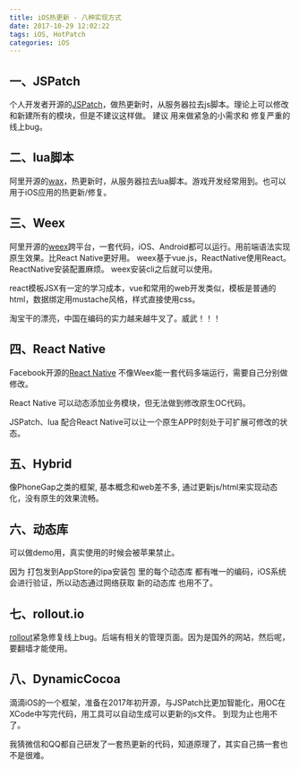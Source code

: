 ```yaml
---
title: iOS热更新 - 八种实现方式
date: 2017-10-29 12:02:22
tags: iOS, HotPatch
categories: iOS
---
```


## 一、JSPatch
个人开发者开源的<a href="https://github.com/bang590/JSPatch" target="_blank">JSPatch</a>，做热更新时，从服务器拉去js脚本。理论上可以修改和新建所有的模块，但是不建议这样做。
建议 用来做紧急的小需求和 修复严重的线上bug。


## 二、lua脚本
阿里开源的<a href="https://github.com/alibaba/wax" target="_blank">wax</a>，热更新时，从服务器拉去lua脚本。游戏开发经常用到。也可以用于iOS应用的热更新/修复。


## 三、Weex
阿里开源的<a href="https://github.com/apache/incubator-weex" target="_blank">weex</a>跨平台，一套代码，iOS、Android都可以运行。用前端语法实现原生效果。比React Native更好用。
weex基于vue.js，ReactNative使用React。
ReactNative安装配置麻烦。 weex安装cli之后就可以使用。

react模板JSX有一定的学习成本，vue和常用的web开发类似，模板是普通的html，数据绑定用mustache风格，样式直接使用css。

淘宝干的漂亮，中国在编码的实力越来越牛叉了。威武！！！ 


## 四、React Native
Facebook开源的<a href="https://github.com/facebook/react-native" target="_blank">React Native</a>
不像Weex能一套代码多端运行，需要自己分别做修改。

React Native 可以动态添加业务模块，但无法做到修改原生OC代码。

JSPatch、lua 配合React Native可以让一个原生APP时刻处于可扩展可修改的状态。

 

## 五、Hybrid

像PhoneGap之类的框架, 基本概念和web差不多, 通过更新js/html来实现动态化，没有原生的效果流畅。

 

## 六、动态库
可以做demo用，真实使用的时候会被苹果禁止。

因为 打包发到AppStore的ipa安装包 里的每个动态库 都有唯一的编码，iOS系统会进行验证，所以动态通过网络获取 新的动态库 也用不了。

 

## 七、rollout.io

<a href="https://rollout.io/" target="_blank">rollout</a>紧急修复线上bug。后端有相关的管理页面。因为是国外的网站，然后呢，要翻墙才能使用。

 

## 八、DynamicCocoa
滴滴iOS的一个框架，准备在2017年初开源，与JSPatch比更加智能化，用OC在XCode中写完代码，用工具可以自动生成可以更新的js文件。
到现为止也用不了。

我猜微信和QQ都自己研发了一套热更新的代码，知道原理了，其实自己搞一套也不是很难。

 
